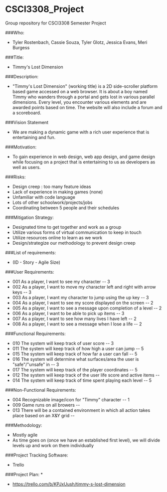 # CSCI3308_Project
Group repository for CSCI3308 Semester Project

###Who: 
* Tyler Rostenbach, Cassie Souza, Tyler Glotz, Jessica Evans, Meri Burgess

###Title: 
* Timmy's Lost Dimension 

###Description:
* "Timmy's Lost Dimension" (working title) is a 2D side-scroller platform based game accessed on a web browser. It is about a boy named Timmy who wanders through a portal and gets lost in various parallel dimensions.  Every level, you encounter various elements and are awarded points based on time.
The website will also include a forum and a scoreboard. 

###Vision Statement 
* We are making a dynamic game with a rich user experience that is entertaining and fun. 

###Motivation:
* To gain experience in web design, web app design, and game design while focusing on a project that is entertaining to us as developers as well as users. 

###Risks:
* Design creep : too many feature ideas
* Lack of experience in making games (none)
* Unfamiliar with code language 
* Lots of other schoolwork/projects/jobs 
* Coordinating between 5 people and their schedules

###Mitigation Strategy:
* Designated time to get together and work as a group
* Utilize various forms of virtual communication to keep in touch
* Utilize resources online to learn as we work
* Design/strategize our methodology to prevent design creep 

###List of requirements:
* (ID - Story - Agile Size)

###User Requirements:
* 001 As a player, I want to see my character -- 3
* 002 As a player, I want to move my character left and right with arrow keys -- 3
* 003 As a player, I want my character to jump using the up key -- 3
* 004 As a player, I want to see my score displayed on the screen -- 2 
* 005 As a player, I want to see a message upon completion of a level -- 2
* 006 As a player, I want to be able to pick up items -- 3
* 007 As a player, I want to see how many lives I have left -- 2
* 008 As a player, I want to see a message when I lose a life -- 2
 

###Functional Requirements:
* 010 The system will keep track of user score -- 3
* 011 The system will keep track of how high a user can jump -- 5
* 015 The system will keep track of how far a user can fall -- 5
* 016 The system will determine what surfaces/area the user is "safe"/"unsafe" in -- 3
* 017 The system will keep track of the player coordinates -- 5
* 012 The system will keep track of the user life score and active items -- 
* 014 The system will keep track of time spent playing each level -- 5 

###Non-Functional Requirements:
* 004 Recognizable image/icon for "Timmy" character -- 1
* 009 Game runs on all browers -- 
* 013 There will be a contained environment in which all action takes place based on an X&Y grid -- 



###Methodology:
* Mostly agile 
* As time goes on (once we have an established first level), we will divide levels up and work on them individually 


###Project Tracking Software:
* Trello


###Project Plan:
* 
* https://trello.com/b/KPJxUush/timmy-s-lost-dimension
